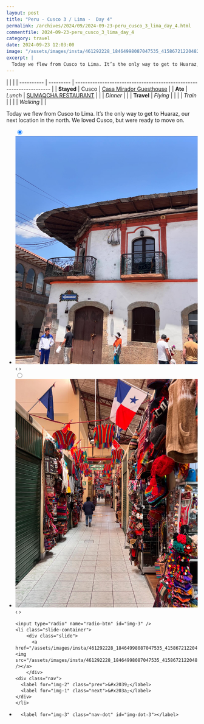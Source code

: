 ```yaml
---
layout: post
title: "Peru - Cusco 3 / Lima -  Day 4"
permalink: /archives/2024/09/2024-09-23-peru_cusco_3_lima_day_4.html
commentfile: 2024-09-23-peru_cusco_3_lima_day_4
category: travel
date: 2024-09-23 12:03:00
image: "/assets/images/insta/461292228_18464998087047535_4158672122048218133_n_18067016134623043.jpg"
excerpt: |
  Today we flew from Cusco to Lima. It’s the only way to get to Huaraz, our next location in the north. We loved Cusco, but were ready to move on.
---
```


|            |           |
| ---------- | --------- | -------------------------------------------------------------------- |
| **Stayed** | Cusco     | [Casa Mirador Guesthouse](https://maps.app.goo.gl/rorZtUdeFKDXqFkg8) |
| **Ate**    | _Lunch_   | [SUMAQCHA RESTAURANT](https://maps.app.goo.gl/Xj6t2yXPGeuNABYBA)     |
|            | _Dinner_  |                                                                      |
| **Travel** | _Flying_  |                                                                      |
|            | _Train_   |                                                                      |
|            | _Walking_ |                                                                      |

Today we flew from Cusco to Lima. It’s the only way to get to Huaraz, our next location in the north. We loved Cusco, but were ready to move on.

<ul class="slides">
    <input type="radio" name="radio-btn" id="img-1" checked="checked" />
    <li class="slide-container">
        <div class="slide">
          <a href="/assets/images/insta/460979992_18464998168047535_7366251807905336473_n_18031411676054440.jpg"><img src="/assets/images/insta/460979992_18464998168047535_7366251807905336473_n_18031411676054440.jpg" /></a>
        </div>
    <div class="nav">
      <label for="img-3" class="prev">&#x2039;</label>
      <label for="img-2" class="next">&#x203a;</label>
    </div>
    </li>
        <input type="radio" name="radio-btn" id="img-2"  />
    <li class="slide-container">
        <div class="slide">
          <a href="/assets/images/insta/460978436_18464998180047535_732062442063649951_n_17905736976021029.jpg"><img src="/assets/images/insta/460978436_18464998180047535_732062442063649951_n_17905736976021029.jpg" /></a>
        </div>
    <div class="nav">
      <label for="img-1" class="prev">&#x2039;</label>
      <label for="img-3" class="next">&#x203a;</label>
    </div>
    </li>
    
    <input type="radio" name="radio-btn" id="img-3" />
    <li class="slide-container">
        <div class="slide">
          <a href="/assets/images/insta/461292228_18464998087047535_4158672122048218133_n_18067016134623043.jpg"><img src="/assets/images/insta/461292228_18464998087047535_4158672122048218133_n_18067016134623043.jpg" /></a>
        </div>
    <div class="nav">
      <label for="img-2" class="prev">&#x2039;</label>
      <label for="img-1" class="next">&#x203a;</label>
    </div>
    </li>
			
<li class="nav-dots">
      <label for="img-1" class="nav-dot" id="img-dot-1"></label>
      <label for="img-2" class="nav-dot" id="img-dot-2"></label>

      <label for="img-3" class="nav-dot" id="img-dot-3"></label>

</li>
</ul>
